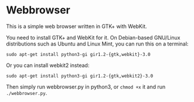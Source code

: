 # Webbrowser

This is a simple web browser written in GTK+ with WebKit.

You need to install GTK+ and WebKit for it. On Debian-based GNU/Linux
distributions such as Ubuntu and Linux Mint, you can run this on a
terminal:

    sudo apt-get install python3-gi gir1.2-{gtk,webkit}-3.0

Or you can install webkit2 instead:

    sudo apt-get install python3-gi gir1.2-{gtk,webkit2}-3.0

Then simply run webbrowser.py in python3, or `chmod +x` it and run
`./webbrowser.py`.
